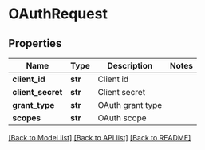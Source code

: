 # OAuthRequest

## Properties
Name | Type | Description | Notes
------------ | ------------- | ------------- | -------------
**client_id** | **str** | Client id | 
**client_secret** | **str** | Client secret | 
**grant_type** | **str** | OAuth grant type | 
**scopes** | **str** | OAuth scope | 

[[Back to Model list]](../README.md#documentation-for-models) [[Back to API list]](../README.md#documentation-for-api-endpoints) [[Back to README]](../README.md)


